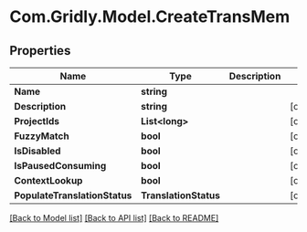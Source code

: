 # Com.Gridly.Model.CreateTransMem

## Properties

Name | Type | Description | Notes
------------ | ------------- | ------------- | -------------
**Name** | **string** |  | 
**Description** | **string** |  | [optional] 
**ProjectIds** | **List&lt;long&gt;** |  | [optional] 
**FuzzyMatch** | **bool** |  | [optional] 
**IsDisabled** | **bool** |  | [optional] 
**IsPausedConsuming** | **bool** |  | [optional] 
**ContextLookup** | **bool** |  | [optional] 
**PopulateTranslationStatus** | **TranslationStatus** |  | [optional] 

[[Back to Model list]](../README.md#documentation-for-models) [[Back to API list]](../README.md#documentation-for-api-endpoints) [[Back to README]](../README.md)

